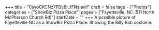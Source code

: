 +++
title = "0syoCKCNz7PDy8r_fFNs.avif"
draft = false
tags = ["Photos"]
categories = ["ShowBiz Pizza Place"]
pages = ["Fayetteville, NC (511 North McPherson Church Rd)"]
startDate = ""
+++
A possible picture of Fayetteville NC as a ShowBiz Pizza Place. Showing the Billy Bob costume.
